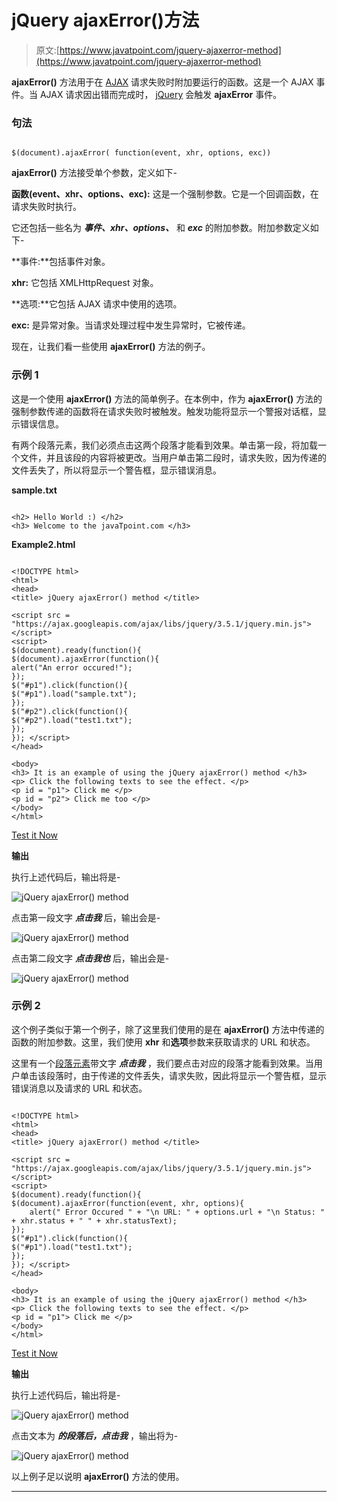 # jQuery ajaxError()方法

> 原文:[https://www.javatpoint.com/jquery-ajaxerror-method](https://www.javatpoint.com/jquery-ajaxerror-method)

**ajaxError()** 方法用于在 [AJAX](https://www.javatpoint.com/ajax-tutorial) 请求失败时附加要运行的函数。这是一个 AJAX 事件。当 AJAX 请求因出错而完成时， [jQuery](https://www.javatpoint.com/jquery-tutorial) 会触发 **ajaxError** 事件。

### 句法

```

$(document).ajaxError( function(event, xhr, options, exc))

```

**ajaxError()** 方法接受单个参数，定义如下-

**函数(event、xhr、options、exc):** 这是一个强制参数。它是一个回调函数，在请求失败时执行。

它还包括一些名为 ***事件、xhr、options、*** 和 ***exc*** 的附加参数。附加参数定义如下-

**事件:**包括事件对象。

**xhr:** 它包括 XMLHttpRequest 对象。

**选项:**它包括 AJAX 请求中使用的选项。

**exc:** 是异常对象。当请求处理过程中发生异常时，它被传递。

现在，让我们看一些使用 **ajaxError()** 方法的例子。

### 示例 1

这是一个使用 **ajaxError()** 方法的简单例子。在本例中，作为 **ajaxError()** 方法的强制参数传递的函数将在请求失败时被触发。触发功能将显示一个警报对话框，显示错误信息。

有两个段落元素，我们必须点击这两个段落才能看到效果。单击第一段，将加载一个文件，并且该段的内容将被更改。当用户单击第二段时，请求失败，因为传递的文件丢失了，所以将显示一个警告框，显示错误消息。

**sample.txt**

```

<h2> Hello World :) </h2>
<h3> Welcome to the javaTpoint.com </h3>

```

**Example2.html**

```

<!DOCTYPE html>
<html>
<head>
<title> jQuery ajaxError() method </title>

<script src = "https://ajax.googleapis.com/ajax/libs/jquery/3.5.1/jquery.min.js"> </script>
<script>
$(document).ready(function(){
$(document).ajaxError(function(){
alert("An error occured!");
});
$("#p1").click(function(){
$("#p1").load("sample.txt");
});
$("#p2").click(function(){
$("#p2").load("test1.txt");
});
});	</script>
</head>

<body>
<h3> It is an example of using the jQuery ajaxError() method </h3>
<p> Click the following texts to see the effect. </p>
<p id = "p1"> Click me </p>
<p id = "p2"> Click me too </p>
</body>
</html>

```

[Test it Now](https://www.javatpoint.com/oprweb/test.jsp?filename=jquery-ajaxerror-method1)

**输出**

执行上述代码后，输出将是-

![jQuery ajaxError() method](img/498567de960714dfbac3a0138ef3291a.png)

点击第一段文字 ***点击我*** 后，输出会是-

![jQuery ajaxError() method](img/71ce6908db62ae76742caf8e2abdb7df.png)

点击第二段文字 ***点击我也*** 后，输出会是-

![jQuery ajaxError() method](img/6cadae16151fd4a5f619b8aaf30dd9b6.png)

### 示例 2

这个例子类似于第一个例子，除了这里我们使用的是在 **ajaxError()** 方法中传递的函数的附加参数。这里，我们使用 **xhr** 和**选项**参数来获取请求的 URL 和状态。

这里有一个[段落元素](https://www.javatpoint.com/html-paragraph)带文字 ***点击我*** ，我们要点击对应的段落才能看到效果。当用户单击该段落时，由于传递的文件丢失，请求失败，因此将显示一个警告框，显示错误消息以及请求的 URL 和状态。

```

<!DOCTYPE html>
<html>
<head>
<title> jQuery ajaxError() method </title>

<script src = "https://ajax.googleapis.com/ajax/libs/jquery/3.5.1/jquery.min.js"> </script>
<script>
$(document).ready(function(){
$(document).ajaxError(function(event, xhr, options){
    alert(" Error Occured " + "\n URL: " + options.url + "\n Status: " + xhr.status + " " + xhr.statusText);
});
$("#p1").click(function(){
$("#p1").load("test1.txt");
});
});	</script>
</head>

<body>
<h3> It is an example of using the jQuery ajaxError() method </h3>
<p> Click the following texts to see the effect. </p>
<p id = "p1"> Click me </p>
</body>
</html>

```

[Test it Now](https://www.javatpoint.com/oprweb/test.jsp?filename=jquery-ajaxerror-method2)

**输出**

执行上述代码后，输出将是-

![jQuery ajaxError() method](img/b8a2e75b100c207ed85255910ce9dce5.png)

点击文本为 ***的段落后，点击我*** ，输出将为-

![jQuery ajaxError() method](img/f776bc560566937a2e841f4b526b007d.png)

以上例子足以说明 **ajaxError()** 方法的使用。

* * *